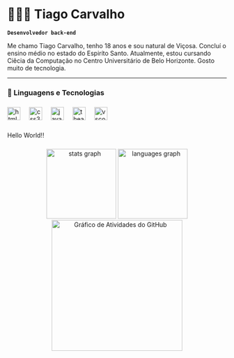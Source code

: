 # 👩🏻‍💻 Tiago Carvalho

**`Desenvolvedor back-end`**

Me chamo Tiago Carvalho, tenho 18 anos e sou natural de Viçosa. Concluí o ensino médio no  estado do Espiríto Santo. Atualmente, estou cursando Ciêcia da Computação no Centro Universitário de Belo Horizonte. Gosto muito de tecnologia.

---

### 🤖 Linguagens e Tecnologias


###


###

<div align="left">
  <img src="https://cdn.jsdelivr.net/gh/devicons/devicon/icons/html5/html5-original.svg" height="30" alt="html5 logo"  />
  <img width="12" />
  <img src="https://cdn.jsdelivr.net/gh/devicons/devicon/icons/css3/css3-original.svg" height="30" alt="css3 logo"  />
  <img width="12" />
  <img src="https://cdn.jsdelivr.net/gh/devicons/devicon/icons/java/java-original.svg" height="30" alt="java logo"  />
  <img width="12" />
  <img src="https://cdn.jsdelivr.net/gh/devicons/devicon/icons/thealgorithms/thealgorithms-original.svg" height="30" alt="thealgorithms logo"  />
  <img width="12" />
  <img src="https://cdn.jsdelivr.net/gh/devicons/devicon/icons/vscode/vscode-original.svg" height="30" alt="vscode logo"  />
</div>

###


###

<p align="left">Hello World!!</p>

###

<div align="center">
  <img src="https://github-readme-stats.vercel.app/api?username=Dv-TiagoCarvalho&hide_title=false&hide_rank=false&show_icons=true&include_all_commits=true&count_private=true&disable_animations=false&theme=monokai&locale=en&hide_border=true&order=1" height="160" alt="stats graph"  />
  <img src="https://github-readme-stats.vercel.app/api/top-langs?username=Dv-TiagoCarvalho&locale=en&hide_title=false&layout=compact&card_width=320&langs_count=5&theme=monokai&hide_border=true&order=2" height="160" alt="languages graph"  />
<img src="https://github-readme-activity-graph.vercel.app/graph?username=Dv-TiagoCarvalho&bg_color=0d1117&color=F53D57&line=F53D57&point=F53D57&area_color=F53D57&area=true&hide_border=true&radius=16" height="300" alt="Gráfico de Atividades do GitHub" />


</div>

###
<!--
**Dv-TiagoCarvalho/Dv-TiagoCarvalho** is a ✨ _special_ ✨ repository because its `README.md` (this file) appears on your GitHub profile.

Here are some ideas to get you started:

- 🔭 I’m currently working on ...
- 🌱 I’m currently learning ...
- 👯 I’m looking to collaborate on ...
- 🤔 I’m looking for help with ...
- 💬 Ask me about ...
- 📫 How to reach me: ...
- 😄 Pronouns: ...
- ⚡ Fun fact: ...
-->

